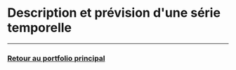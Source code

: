 # Description et prévision d'une série temporelle
---
### [Retour au portfolio principal](../README.md)
